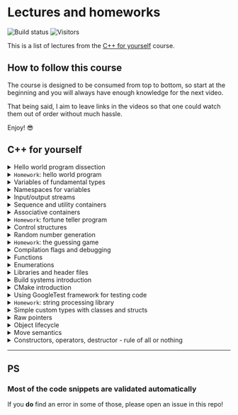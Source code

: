 # Lectures and homeworks

![Build status](https://img.shields.io/github/actions/workflow/status/cpp-for-yourself/supplementary-materials/action.yml?branch=main&label=Link%20and%20code%20validation&style=for-the-badge)
![Visitors](https://api.visitorbadge.io/api/visitors?path=code-for-yourself%2Fcode-for-yourself&labelColor=%23697689&countColor=%23263759)

This is a list of lectures from the [C++ for yourself](https://youtube.com/playlist?list=PLwhKb0RIaIS1sJkejUmWj-0lk7v_xgCuT) course.

## How to follow this course
The course is designed to be consumed from top to bottom, so start at the beginning and you will always have enough knowledge for the next video.

That being said, I aim to leave links in the videos so that one could watch them out of order without much hassle.

Enjoy! 😎

## C++ for yourself

<details>
<summary>
Hello world program dissection
</summary>

----------------------------------------------------------
[![Video thumbnail](https://img.youtube.com/vi/t2h1geGSww4/maxresdefault.jpg)](https://youtu.be/t2h1geGSww4)

[Lecture script](lectures/hello_world_dissection.md)
- First keywords
- What brackets mean
- What do different signs mean
- Intro to "scopes"
- Intro to functions
- Intro to includes
----------------------------------------------------------
</details>

<details>
<summary><code>Homework</code>: hello world program</summary>

----------------------------------------------------------
[Homework script](homeworks/homework_1/homework.md)
- Write a simple program that prints `Hello World!`
- Learn to compile and run simple programs
----------------------------------------------------------
</details>

<details>
<summary>
Variables of fundamental types
</summary>

----------------------------------------------------------
[![Video thumbnail](https://img.youtube.com/vi/0z0gvv_Tb_U/maxresdefault.jpg)](https://youtu.be/0z0gvv_Tb_U)

[Lecture script](lectures/cpp_basic_types_and_variables.md)
- How to create variables of fundamental types
- Naming variables
- Using `const`, `constexpr` with variables
- References to variables
----------------------------------------------------------
</details>

<details>
<summary>
Namespaces for variables
</summary>

-----------------------------------------------------------
[![Video thumbnail](https://img.youtube.com/vi/cP2IDg4_BRk/maxresdefault.jpg)](https://youtu.be/cP2IDg4_BRk)

[Lecture script](lectures/namespaces_using.md)
- Namespaces with variables
- The word `using` with variables
----------------------------------------------------------
</details>

<details>
<summary>
Input/output streams
</summary>

----------------------------------------------------------
[![Video thumbnail](https://img.youtube.com/vi/hy3eOpZmxbY/maxresdefault.jpg)](https://youtu.be/hy3eOpZmxbY)

[Lecture script](lectures/more_useful_types.md)
- `std::cout`, `std::cerr`, `std::cin`
----------------------------------------------------------
</details>

<details>
<summary>
Sequence and utility containers
</summary>

----------------------------------------------------------
[![Video thumbnail](https://img.youtube.com/vi/dwkSVkGsvFk/maxresdefault.jpg)](https://youtu.be/dwkSVkGsvFk)

[Lecture script](lectures/more_useful_types.md)
- Sequence containers: `std::array`, `std::vector`, their usage and some caveats
- Pair container: `std::pair`
- Strings from STL: `std::string`
- Conversion to/from strings: `to_string`, `stoi`, `stod`, `stof`, etc.
- Aggregate initialization
----------------------------------------------------------
</details>

<details>
<summary>
Associative containers
</summary>

----------------------------------------------------------
[![Video thumbnail](https://img.youtube.com/vi/TCu76SYmVCg/maxresdefault.jpg)](https://youtu.be/TCu76SYmVCg)

[Lecture script](lectures/associative_containers.md)
- `std::map` and `std::unordered_map`
- Touch up on `std::set` and `std::unordered_set`
----------------------------------------------------------
</details>

<details>
<summary><code>Homework</code>: fortune teller program</summary>

----------------------------------------------------------
[Homework script](homeworks/homework_2/homework.md)
- Write a program that tells your C++ fortune
- It reads and writes data from and to terminal
- Stores and accesses these data in containers
----------------------------------------------------------
</details>

<details>
<summary>
Control structures
</summary>

----------------------------------------------------------
[![Video thumbnail](https://img.youtube.com/vi/jzgTxosgGIA/maxresdefault.jpg)](https://youtu.be/jzgTxosgGIA)

[Lecture script](lectures/control_structures.md)
- `if`, `switch` and ternary operator
- `for`, `while` and `do ... while`
----------------------------------------------------------
</details>

<details>
<summary>
Random number generation
</summary>

----------------------------------------------------------
[![Video thumbnail](https://img.youtube.com/vi/IUoqMTGGo6k/maxresdefault.jpg)](https://youtu.be/IUoqMTGGo6k)

[Lecture script](lectures/random_numbers.md)
- What are random numbers
- How to generate them in modern C++
- Why not to use `rand()`
----------------------------------------------------------
</details>

<details>
<summary><code>Homework</code>: the guessing game</summary>

----------------------------------------------------------
[![Video thumbnail](https://img.youtube.com/vi/TYs_xwihCNc/maxresdefault.jpg)](https://youtu.be/TYs_xwihCNc)

[Homework script](homeworks/homework_3/homework.md)
- A program that generates a number
- The user guesses this number
- The program tells the user if they are above or below with their guess (or if they've won)
----------------------------------------------------------
</details>

<details>
<summary>
Compilation flags and debugging
</summary>

----------------------------------------------------------
[![Video thumbnail](https://img.youtube.com/vi/NTlcDv7W2-c/maxresdefault.jpg)](https://youtu.be/NTlcDv7W2-c)

[Lecture script](lectures/compilation_debugging.md)
- Useful compilation flags
- Debugging a program with:
  - Print statements
  - `lldb` debugger
----------------------------------------------------------
</details>

<details>
<summary>
Functions
</summary>

----------------------------------------------------------
[![Video thumbnail](https://img.youtube.com/vi/RaSw0g2aPig/maxresdefault.jpg)](https://youtu.be/RaSw0g2aPig)

[Lecture script](lectures/functions.md)
- What is a function
- Declaration and definition
- Passing by reference
- Overloading
- Using default arguments
----------------------------------------------------------
</details>

<details>
<summary>
Enumerations
</summary>

----------------------------------------------------------
[![Video thumbnail](https://img.youtube.com/vi/4kZyQ-TwH00/maxresdefault.jpg)](https://youtu.be/4kZyQ-TwH00)

[Lecture script](lectures/enums.md)
- What are `enums`
- How to use them?
- Why not to use old style `enums`
----------------------------------------------------------
</details>

<details>
<summary>
Libraries and header files
</summary>

----------------------------------------------------------
[![Video thumbnail](https://img.youtube.com/vi/Lxo8ftglwXE/maxresdefault.jpg)](https://youtu.be/Lxo8ftglwXE)

[Lecture script](lectures/headers_and_libraries.md)
- Different types of libraries
  - Header-only
  - Static
  - Dynamic
- What is linking
- When to use the keyword `inline`
- Some common best practices
----------------------------------------------------------
</details>

<details>
<summary>
Build systems introduction
</summary>

----------------------------------------------------------
[![Video thumbnail](https://img.youtube.com/vi/kbk4DphsYPU/maxresdefault.jpg)](https://youtu.be/kbk4DphsYPU)

[Lecture script](lectures/build_systems.md)
- Intro to build systems
- Build commands as a script
- Build commands in a `Makefile`
----------------------------------------------------------
</details>

<details>
<summary>
CMake introduction
</summary>

----------------------------------------------------------
[![Video thumbnail](https://img.youtube.com/vi/UH6F6ypdYbw/maxresdefault.jpg)](https://youtu.be/UH6F6ypdYbw)

[Lecture script](lectures/cmake.md)
- Build process with CMake
- CMake Variables
- Targets and their properties
- Example CMake project
----------------------------------------------------------
</details>

<details>
<summary>
Using GoogleTest framework for testing code
</summary>

----------------------------------------------------------
[![Video thumbnail](https://img.youtube.com/vi/pxJoVRfpRPE/maxresdefault.jpg)](https://youtu.be/pxJoVRfpRPE)

[Lecture script](lectures/googletest.md)
- Explain what testing is for
- Explain what testing is
- Show how to download and setup googletest
- Show how to write a simple test
----------------------------------------------------------
</details>

<details>
<summary><code>Homework</code>: string processing library</summary>

----------------------------------------------------------
[![Video thumbnail](https://img.youtube.com/vi/f0x2qcFgu5o/maxresdefault.jpg)](https://youtu.be/f0x2qcFgu5o)

[Homework script](homeworks/homework_4/homework.md)
- You will write library that allows to split and trim strings
- You will learn how to:
  - Write a CMake project from scratch
  - Write your own libraries
  - Test them with googletest
  - Link them to binaries
----------------------------------------------------------
</details>

<details>
<summary>
Simple custom types with classes and structs
</summary>

----------------------------------------------------------
[![Video thumbnail](https://img.youtube.com/vi/IijP--Xf5kQ/maxresdefault.jpg)](https://youtu.be/IijP--Xf5kQ)

[Lecture script](lectures/classes_intro.md)
- Explain why the classes are needed
- Implement an example game about a car
- Define classes and structs more formally
----------------------------------------------------------
</details>

<details>
<summary>
Raw pointers
</summary>

----------------------------------------------------------
[![Video thumbnail](https://img.youtube.com/vi/pptRG345jnU/maxresdefault.jpg)](https://youtu.be/pptRG345jnU)

[Lecture script](lectures/raw_pointers.md)
- The pointer type
- Pointers = variables of pointer types
- How to get the data?
- Initialization and assignment
- Using const with pointers
- Non-const pointer to const data
- Constant pointer to non-const data
- Constant pointer to constant data
----------------------------------------------------------
</details>

<details>
<summary>
Object lifecycle
</summary>

----------------------------------------------------------
[![Video thumbnail](https://img.youtube.com/vi/TFoav6vhgdg/maxresdefault.jpg)](https://youtu.be/TFoav6vhgdg)

[Lecture script](lectures/object_lifecycle.md)
- Creating a new object
- What happens when an object dies
- Full class lifecycle explained
----------------------------------------------------------
</details>

<details>
<summary>
Move semantics
</summary>

----------------------------------------------------------
[![Video thumbnail](https://img.youtube.com/vi/kqQ90R0_GFI/maxresdefault.jpg)](https://youtu.be/kqQ90R0_GFI)

[Lecture script](lectures/move_semantics.md)
- Why we care about move semantics
- Let’s re-design move semantics from scratch
- How is it actually designed and called in Modern C++?

----------------------------------------------------------
</details>

<details>
<summary>
Constructors, operators, destructor - rule of all or nothing
</summary>

----------------------------------------------------------
[![Video thumbnail](https://img.youtube.com/vi/una89pkP9ms/maxresdefault.jpg)](https://youtu.be/una89pkP9ms)

[Lecture script](lectures/all_or_nothing.md)
- “Good style” as our guide
- What is “good style”
- Setting up the example
- Rule 1: destructor
- Rule 2: copy constructor
- Rule 3: copy assignment operator
- Rule 4: move constructor
- Rule 5: move assignment operator
- Now we (mostly) follow best practices
- Rule of 5 (and 3)
- The rule of “all or nothing”

----------------------------------------------------------
</details>

---

## PS

### Most of the code snippets are validated automatically
If you **do** find an error in some of those, please open an issue in this repo!
